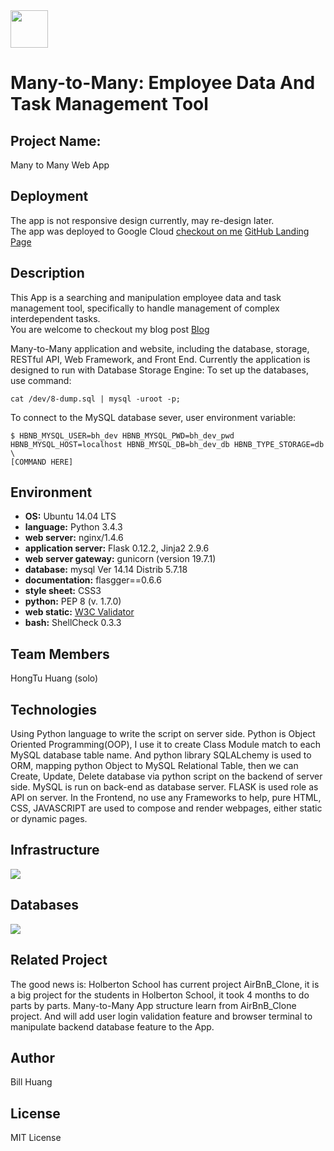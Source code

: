 <img src="https://github.com/billhong6981/Many-to-Many/blob/master/BH-logo.png" width="60" height="60" />

# Many-to-Many: Employee Data And Task Management Tool

## Project Name:
Many to Many Web App

## Deployment
The app is not responsive design currently, may re-design later.  
The app was deployed to Google Cloud [checkout on me](http://34.94.254.88)
[GitHub Landing Page](http://35.243.203.94/)  

## Description
This App is a searching and manipulation employee data and task management tool, specifically to handle management of complex interdependent tasks.  
You are welcome to checkout my blog post [Blog](https://www.linkedin.com/pulse/hand-on-project-your-friend-bill-huang/)

Many-to-Many application and website, including the database, storage, RESTful API, Web Framework, and Front End.  Currently the application is designed to run with Database Storage Engine:
To set up the databases, use command:  
```
cat /dev/8-dump.sql | mysql -uroot -p;
```
To connect to the MySQL database sever, user environment variable:
```
$ HBNB_MYSQL_USER=bh_dev HBNB_MYSQL_PWD=bh_dev_pwd HBNB_MYSQL_HOST=localhost HBNB_MYSQL_DB=bh_dev_db HBNB_TYPE_STORAGE=db \
[COMMAND HERE]
```

## Environment

* __OS:__ Ubuntu 14.04 LTS
* __language:__ Python 3.4.3
* __web server:__ nginx/1.4.6
* __application server:__ Flask 0.12.2, Jinja2 2.9.6
* __web server gateway:__ gunicorn (version 19.7.1)
* __database:__ mysql Ver 14.14 Distrib 5.7.18
* __documentation:__ flasgger==0.6.6
* __style sheet:__ CSS3
* __python:__ PEP 8 (v. 1.7.0)
* __web static:__ [W3C Validator](https://validator.w3.org/)
* __bash:__ ShellCheck 0.3.3


## Team Members
HongTu Huang (solo)


## Technologies
Using Python language to write the script on server side. Python is Object Oriented Programming(OOP), I use it to create Class Module match to each MySQL database table name. And python library SQLALchemy is used to ORM, mapping python Object to MySQL Relational Table, then we can Create, Update, Delete database via python script on the backend of server side.
MySQL is run on back-end as database server.
FLASK is used role as API on server.
In the Frontend, no use any Frameworks to help, pure HTML, CSS, JAVASCRIPT are used to compose and render webpages, either static or dynamic pages.


## Infrastructure
<img src="https://github.com/billhong6981/Many-to-Many/blob/master/dev/WebStack.png" />


## Databases
<img src="https://github.com/billhong6981/Many-to-Many/blob/master/dev/DataStructure.png" />


## Related Project
The good news is: Holberton School has current project AirBnB_Clone, it is a big project for the students in Holberton School, it took 4 months to do parts by parts. Many-to-Many App structure learn from AirBnB_Clone project. And will add user login validation feature and browser terminal to manipulate backend database feature to the App.


## Author
Bill Huang

## License
MIT License
